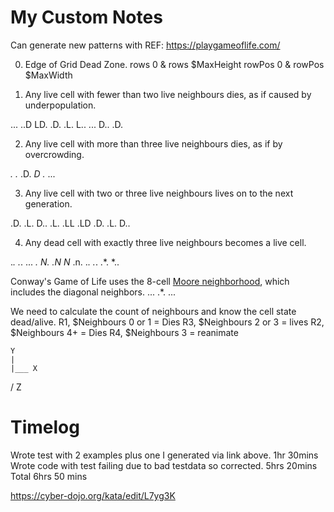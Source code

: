 # My Custom Notes

Can generate new patterns with REF: https://playgameoflife.com/

0. Edge of Grid Dead Zone.
rows 0 & rows $MaxHeight
rowPos 0 & rowPos $MaxWidth

1. Any live cell with fewer than two live neighbours dies, as if caused by underpopulation.

...     ..D     LD.
.D.     .L.     L..
...     D..     .D.

2. Any live cell with more than three live neighbours dies, as if by overcrowding.

*.*     *.*
.D.     *D*
*.*     ...

3. Any live cell with two or three live neighbours lives on to the next generation.

.D.     .L.     D..
.L.     .LL     .LD
.D.     .L.     D..

4. Any dead cell with exactly three live neighbours becomes a live cell.

.*.     .*.     ...     *.*
*N.     .N*     *N*     .n.
.*.     .*.     .*.     *..

Conway's Game of Life uses the 8-cell [Moore neighborhood](https://en.wikipedia.org/wiki/Moore_neighborhood), which includes the diagonal neighbors. 
...
.*.
...

We need to calculate the count of neighbours and know the cell state dead/alive.
R1, $Neighbours 0 or 1 = Dies
R3, $Neighbours 2 or 3 = lives
R2, $Neighbours 4+ = Dies
R4, $Neighbours 3 = reanimate

    Y
    |
    |___ X
   /
  Z

# Timelog
Wrote test with 2 examples plus one I generated via link above. 1hr 30mins
Wrote code with test failing due to bad testdata so corrected. 5hrs 20mins
Total 6hrs 50 mins


https://cyber-dojo.org/kata/edit/L7yg3K
